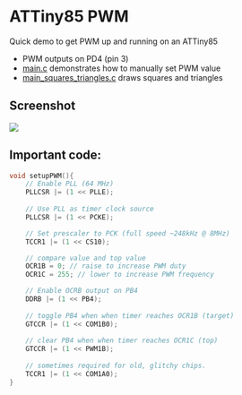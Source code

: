 # ATTiny85 PWM
Quick demo to get PWM up and running on an ATTiny85
- PWM outputs on PD4 (pin 3)
- [main.c](main.c) demonstrates how to manually set PWM value
- [main_squares_triangles.c](main_squares_triangles.c) draws squares and triangles

## Screenshot
![](pwm.jpeg)

## Important code:
```C
void setupPWM(){
	// Enable PLL (64 MHz)
	PLLCSR |= (1 << PLLE);
	
	// Use PLL as timer clock source
	PLLCSR |= (1 << PCKE);

	// Set prescaler to PCK (full speed ~248kHz @ 8MHz)
	TCCR1 |= (1 << CS10);

	// compare value and top value
	OCR1B = 0; // raise to increase PWM duty
	OCR1C = 255; // lower to increase PWM frequency

	// Enable OCRB output on PB4
	DDRB |= (1 << PB4);
	
	// toggle PB4 when when timer reaches OCR1B (target)
	GTCCR |= (1 << COM1B0); 
	
	// clear PB4 when when timer reaches OCR1C (top)
	GTCCR |= (1 << PWM1B);
	
	// sometimes required for old, glitchy chips.
	TCCR1 |= (1 << COM1A0);
}
```
